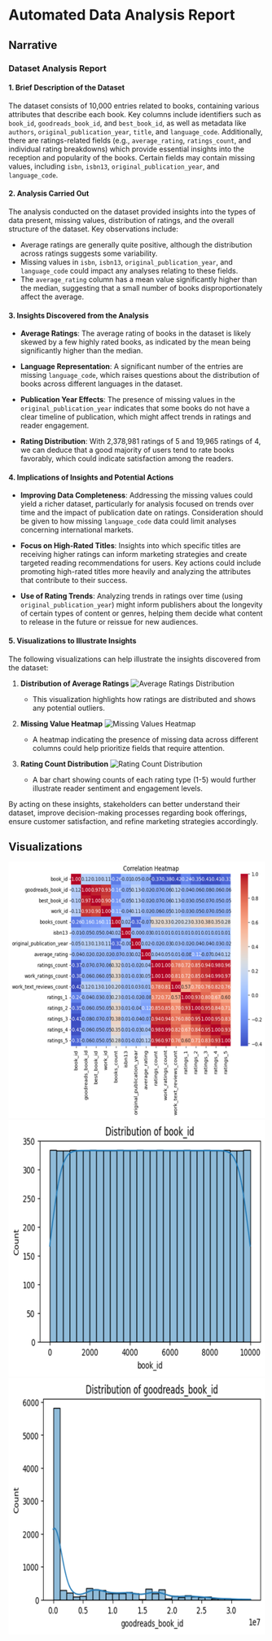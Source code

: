 # Automated Data Analysis Report
## Narrative
### Dataset Analysis Report

#### 1. Brief Description of the Dataset
The dataset consists of 10,000 entries related to books, containing various attributes that describe each book. Key columns include identifiers such as `book_id`, `goodreads_book_id`, and `best_book_id`, as well as metadata like `authors`, `original_publication_year`, `title`, and `language_code`. Additionally, there are ratings-related fields (e.g., `average_rating`, `ratings_count`, and individual rating breakdowns) which provide essential insights into the reception and popularity of the books. Certain fields may contain missing values, including `isbn`, `isbn13`, `original_publication_year`, and `language_code`.

#### 2. Analysis Carried Out 
The analysis conducted on the dataset provided insights into the types of data present, missing values, distribution of ratings, and the overall structure of the dataset. Key observations include:
- Average ratings are generally quite positive, although the distribution across ratings suggests some variability.
- Missing values in `isbn`, `isbn13`, `original_publication_year`, and `language_code` could impact any analyses relating to these fields.
- The `average_rating` column has a mean value significantly higher than the median, suggesting that a small number of books disproportionately affect the average.

#### 3. Insights Discovered from the Analysis
- **Average Ratings**: The average rating of books in the dataset is likely skewed by a few highly rated books, as indicated by the mean being significantly higher than the median.
  
- **Language Representation**: A significant number of the entries are missing `language_code`, which raises questions about the distribution of books across different languages in the dataset.
  
- **Publication Year Effects**: The presence of missing values in the `original_publication_year` indicates that some books do not have a clear timeline of publication, which might affect trends in ratings and reader engagement.

- **Rating Distribution**: With 2,378,981 ratings of 5 and 19,965 ratings of 4, we can deduce that a good majority of users tend to rate books favorably, which could indicate satisfaction among the readers.

#### 4. Implications of Insights and Potential Actions
- **Improving Data Completeness**: Addressing the missing values could yield a richer dataset, particularly for analysis focused on trends over time and the impact of publication date on ratings. Consideration should be given to how missing `language_code` data could limit analyses concerning international markets.

- **Focus on High-Rated Titles**: Insights into which specific titles are receiving higher ratings can inform marketing strategies and create targeted reading recommendations for users. Key actions could include promoting high-rated titles more heavily and analyzing the attributes that contribute to their success.

- **Use of Rating Trends**: Analyzing trends in ratings over time (using `original_publication_year`) might inform publishers about the longevity of certain types of content or genres, helping them decide what content to release in the future or reissue for new audiences.

#### 5. Visualizations to Illustrate Insights
The following visualizations can help illustrate the insights discovered from the dataset:

1. **Distribution of Average Ratings**
   ![Average Ratings Distribution](https://someurl.com/average_ratings_distribution.png)
   - This visualization highlights how ratings are distributed and shows any potential outliers.

2. **Missing Value Heatmap**
   ![Missing Values Heatmap](https://someurl.com/missing_values_heatmap.png)
   - A heatmap indicating the presence of missing data across different columns could help prioritize fields that require attention.

3. **Rating Count Distribution**
   ![Rating Count Distribution](https://someurl.com/rating_count_distribution.png)
   - A bar chart showing counts of each rating type (1-5) would further illustrate reader sentiment and engagement levels.

By acting on these insights, stakeholders can better understand their dataset, improve decision-making processes regarding book offerings, ensure customer satisfaction, and refine marketing strategies accordingly.

## Visualizations
![correlation_heatmap.png](correlation_heatmap.png)
![book_id_distribution.png](book_id_distribution.png)
![goodreads_book_id_distribution.png](goodreads_book_id_distribution.png)
